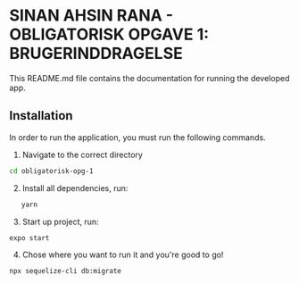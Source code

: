 # SINAN AHSIN RANA - OBLIGATORISK OPGAVE 1: BRUGERINDDRAGELSE

This README.md file contains the documentation for running the developed app.

## Installation

In order to run the application, you must run the following commands.

1. Navigate to the correct directory

```bash
cd obligatorisk-opg-1
```

2. Install all dependencies, run:

```bash
   yarn
```

3. Start up project, run:

```bash
expo start
```

4. Chose where you want to run it and you're good to go!

```bash
npx sequelize-cli db:migrate
```
